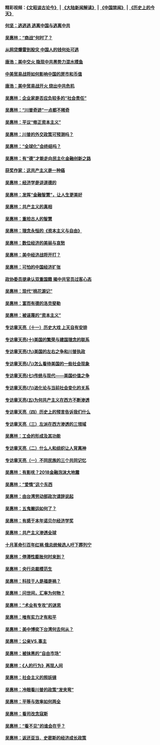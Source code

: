 #### 精彩视频：[《文昭谈古论今》](https://github.com/gfw-breaker/wenzhao/blob/master/README.md?t=11182131) | [《大陆新闻解读》](https://github.com/gfw-breaker/ntdtv-comedy/blob/master/README.md?t=11182131) | [《中国禁闻》](https://github.com/gfw-breaker/ntdtv-news/blob/master/README.md?t=11182131) | [《历史上的今天》](https://github.com/gfw-breaker/today-in-history/blob/master/README.md?t=11182131) 

#### [何坚：逃逃逃 逃离中国与逃离中共](../pages/nsc423/n10592891.md?t=11182131) 

#### [吴惠林：“商战”何时了？](../pages/nsc423/n10573558.md?t=11182131) 

#### [从网贷爆雷到股灾 中国人的钱何处可逃](../pages/nsc423/n10572800.md?t=11182131) 

#### [唐浩：美中交火 隐现中共黑势力混水摸鱼](../pages/nsc423/n10544040.md?t=11182131) 

#### [中美贸易战将如何影响中国的房市和币值](../pages/nsc423/n10543697.md?t=11182131) 

#### [唐浩：美中贸易战开火 烧出中共危机](../pages/nsc423/n10540126.md?t=11182131) 

#### [吴惠林：企业家是否应负较多的“社会责任”](../pages/nsc423/n10535022.md?t=11182131) 

#### [吴惠林：“川普奇迹”一点都不稀奇](../pages/nsc423/n10512808.md?t=11182131) 

#### [吴惠林：平议“修正资本主义”](../pages/nsc423/n10495724.md?t=11182131) 

#### [吴惠林：川普的外交政策可预测吗？](../pages/nsc423/n10462387.md?t=11182131) 

#### [吴惠林：“全球化”会终结吗？](../pages/nsc423/n10452838.md?t=11182131) 

#### [吴惠林：有“德”才能走向民主化金融创新之路](../pages/nsc423/n10432292.md?t=11182131) 

#### [获奖作家：这共产主义是一种癌](../pages/nsc423/n10431541.md?t=11182131) 

#### [吴惠林：经济学是讲道德的](../pages/nsc423/n10398014.md?t=11182131) 

#### [吴惠林：发挥“金融智慧”，让人生更美好](../pages/nsc423/n10375019.md?t=11182131) 

#### [吴惠林：共产主义的真相](../pages/nsc423/n10351394.md?t=11182131) 

#### [吴惠林：重拾古人的智慧](../pages/nsc423/n10337691.md?t=11182131) 

#### [吴惠林：理念永恒的《资本主义与自由》](../pages/nsc423/n10316274.md?t=11182131) 

#### [吴惠林：数位经济的美丽与哀愁](../pages/nsc423/n10292946.md?t=11182131) 

#### [吴惠林：美中经济战将开打？](../pages/nsc423/n10258825.md?t=11182131) 

#### [吴惠林：可怕的中国经济扩张](../pages/nsc423/n10219147.md?t=11182131) 

#### [政协委员提承认双重国籍 揭中共官员过客心态](../pages/nsc423/n10208809.md?t=11182131) 

#### [吴惠林：现代“桃花源记”](../pages/nsc423/n10185234.md?t=11182131) 

#### [吴惠林：富而有德的洛克斐勒](../pages/nsc423/n10142264.md?t=11182131) 

#### [吴惠林：被诬蔑的“资本主义”](../pages/nsc423/n10124816.md?t=11182131) 

#### [专访章天亮（十一）历史大戏 上天自有安排](../pages/nsc423/n10094905.md?t=11182131) 

#### [专访章天亮(十)美国的繁荣与建国理念的联系](../pages/nsc423/n10094899.md?t=11182131) 

#### [专访章天亮(九)美国的左右之争和川普执政](../pages/nsc423/n10094889.md?t=11182131) 

#### [专访章天亮(八)怎么看待美国的一些社会现象](../pages/nsc423/n10094857.md?t=11182131) 

#### [专访章天亮(七)传统与现代——美国价值之争](../pages/nsc423/n10093140.md?t=11182131) 

#### [专访章天亮(六)进化论与当前社会变化的关系](../pages/nsc423/n10092036.md?t=11182131) 

#### [专访章天亮(五)为何共产主义在西方不断渗透](../pages/nsc423/n10083620.md?t=11182131) 

#### [专访章天亮（四）历史上的预言告诉我们什么](../pages/nsc423/n10083606.md?t=11182131) 

#### [专访章天亮（三）左派在西方渗透的三领域](../pages/nsc423/n10081115.md?t=11182131) 

#### [吴惠林：工会的形成及其功能](../pages/nsc423/n10080633.md?t=11182131) 

#### [专访章天亮（二）什么人和组织让人背离神](../pages/nsc423/n10076637.md?t=11182131) 

#### [专访章天亮（一）不同民族的三个共同记忆](../pages/nsc423/n10074188.md?t=11182131) 

#### [吴惠林：有影呒？2018金融泡沫大地震](../pages/nsc423/n10040534.md?t=11182131) 

#### [吴惠林：“爱情”这个东西](../pages/nsc423/n10019423.md?t=11182131) 

#### [吴惠林：由台湾劳动部政次请辞说起](../pages/nsc423/n9979679.md?t=11182131) 

#### [吴惠林：五鬼搬运如何了？](../pages/nsc423/n9925338.md?t=11182131) 

#### [吴惠林：有感于本年诺贝尔经济学奖](../pages/nsc423/n9871883.md?t=11182131) 

#### [吴惠林：共产主义渗透全球](../pages/nsc423/n9812748.md?t=11182131) 

#### [十月革命引百年红祸 俄总统候选人吁下葬列宁](../pages/nsc423/n9810182.md?t=11182131) 

#### [吴惠林：停滞性膨胀何时来到？](../pages/nsc423/n9764136.md?t=11182131) 

#### [吴惠林：央行总裁模范生](../pages/nsc423/n9728134.md?t=11182131) 

#### [吴惠林：科技于人是福是祸？](../pages/nsc423/n9672982.md?t=11182131) 

#### [吴惠林：问世间，汇率为何物？](../pages/nsc423/n9621788.md?t=11182131) 

#### [吴惠林：“术业有专攻”的迷思](../pages/nsc423/n9580363.md?t=11182131) 

#### [吴惠林：唯有实力才有和平](../pages/nsc423/n9529599.md?t=11182131) 

#### [吴惠林：美中博奕下台湾何去何从？](../pages/nsc423/n9483598.md?t=11182131) 

#### [吴惠林：公亲VS.事主](../pages/nsc423/n9425637.md?t=11182131) 

#### [吴惠林：被抹黑的“自由市场”](../pages/nsc423/n9351545.md?t=11182131) 

#### [吴惠林：《人的行为》再现人间](../pages/nsc423/n9296339.md?t=11182131) 

#### [吴惠林：社会主义的照妖镜](../pages/nsc423/n9243460.md?t=11182131) 

#### [吴惠林：冷眼看川普的政策“发夹弯”](../pages/nsc423/n9120684.md?t=11182131) 

#### [吴惠林：平等与效率如何两全](../pages/nsc423/n9075430.md?t=11182131) 

#### [吴惠林：看司改念寇斯](../pages/nsc423/n9024915.md?t=11182131) 

#### [吴惠林：“看不见”的谁会在乎？](../pages/nsc423/n8977488.md?t=11182131) 

#### [吴惠林：返还亚当．史密斯的经济成长政策](../pages/nsc423/n8931896.md?t=11182131) 


